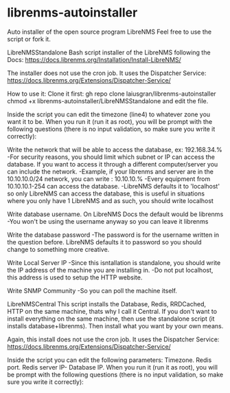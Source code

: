 # librenms-autoinstaller
Auto installer of the open source program LibreNMS
Feel free to use the script or fork it.




LibreNMSStandalone
Bash script installer of the LibreNMS following the Docs:
https://docs.librenms.org/Installation/Install-LibreNMS/

The installer does not use the cron job. It uses the Dispatcher Service:
https://docs.librenms.org/Extensions/Dispatcher-Service/

How to use it:
Clone it first:
gh repo clone laiusgran/librenms-autoinstaller
chmod +x librenms-autoinstaller/LibreNMSStandalone
and edit the file.

Inside the script you can edit the timezone (line4) to whatever zone you want it to be.
When you run it (run it as root), you will be prompt with the following questions (there is no input validation, so make sure you write it correctly):

Write the network that will be able to access the database, ex: 192.168.34.%
-For security reasons, you should limit which subnet or IP can access the database. If you want to access it through a different computer/server you can include the network.
-Example, if your librenms and server are in the 10.10.10.0/24 network, you can write : 10.10.10.%
-Every equipment from 10.10.10.1-254 can access the database.
-LibreNMS defaults it to 'localhost' so only LibreNMS can access the database, this is useful in situations where you only have 1 LibreNMS and as such, you should write localhost


Write database username. On LibreNMS Docs the default would be  librenms
-You won't be using the username anyway so you can leave it  librenms

Write the database password
-The password is for the username written in the question before. LibreNMS defaults it to password so you should change to something more creative.


Write Local Server IP
-Since this isntallation is standalone, you should write the IP address of the machine you are installing in.
-Do not put localhost, this address is used to setup the HTTP website.


Write SNMP Community
-So you can poll the machine itself.




LibreNMSCentral
This script installs the Database, Redis, RRDCached, HTTP on the same machine, thats why I call it Central.
If you don't want to install everything on the same machine, then use the standalone script (it installs database+librenms). Then install what you want by your own means.

Again, this install does not use the cron job. It uses the Dispatcher Service:
https://docs.librenms.org/Extensions/Dispatcher-Service/

Inside the script you can edit the following parameters:
Timezone.
Redis port.
Redis server IP-
Database IP.
When you run it (run it as root), you will be prompt with the following questions (there is no input validation, so make sure you write it correctly):


